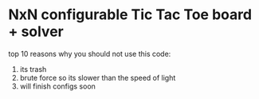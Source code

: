 # NxN configurable Tic Tac Toe board + solver

top 10 reasons why you should not use this code:
1. its trash
2. brute force so its slower than the speed of light
3. will finish configs soon

